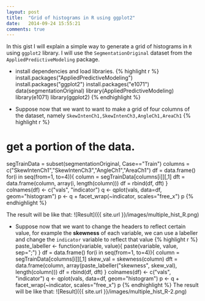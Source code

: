```yaml
---
layout: post
title:  "Grid of histograms in R using ggplot2"
date:   2014-09-24 15:55:21
comments: true
---
```


In this gist I will explain a simple way to generate a grid of histograms in ```R``` using ```ggplot2``` library. I will use the ```SegmentationOriginal``` dataset from the ```AppliedPredictiveModeling``` package.

- install dependencies and load libraries.
{% highlight r %}
install.packages("AppliedPredictiveModeling")
install.packages("ggplot2")
install.packages("e1071")
data(segmentationOriginal)
library(AppliedPredictiveModeling)
library(e1071)
library(ggplot2)
{% endhighlight %}

- Suppose now that we want to want to make a grid of four columns of the dataset, namely ```SkewIntenCh1,SkewIntenCh3,AngleCh1,AreaCh1```
{% highlight r %}
# get a portion of the data.
segTrainData = subset(segmentationOriginal, Case=="Train")
columns = c("SkewIntenCh1","SkewIntenCh3","AngleCh1","AreaCh1")
df = data.frame()
for(i in seq(from=1, to=4)){
	column = segTrainData[columns[i]][,1]
	dft = data.frame(column, array(i, length(column)))
	df = rbind(df, dft)
}
colnames(df) <- c("vals", "indicator")
q <- qplot(vals, data=df, geom="histogram")
p <- q + facet_wrap(~indicator, scales="free_x")
p
{% endhighlight %}

The result will be like that:
![Result]({{ site.url }}/images/multiple_hist_R.png)

- Suppose now that we want to change the headers to reflect certain value, for example the **skewness** of each variable, we can use a labeller and change the ``indicator`` variable to reflect that value
{% highlight r %}
paste_labeller <- function(variable, value){
  paste(variable, value, sep=";")
}
df = data.frame()
for(i in seq(from=1, to=4)){
  column = segTrainData[columns[i]][,1]
  skew_val = skewness(column)
  dft = data.frame(column, array(paste_labeller("skewness", skew_val), length(column)))
  df = rbind(df, dft)
}
colnames(df) <- c("vals", "indicator")
q <- qplot(vals, data=df, geom="histogram")
p <- q + facet_wrap(~indicator, scales="free_x")
p
{% endhighlight %}
The result will be like that:
![Result]({{ site.url }}/images/multiple_hist_R-2.png)
